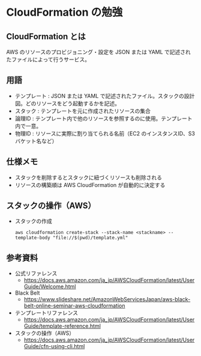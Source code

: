 # CloudFormation の勉強

## CloudFormation とは
AWS のリソースのプロビジョニング・設定を JSON または YAML で記述されたファイルによって行うサービス。

## 用語
- テンプレート : JSON または YAML で記述されたファイル。スタックの設計図。どのリソースをどう起動するかを記述。
- スタック : テンプレートを元に作成されたリソースの集合
- 論理ID : テンプレート内で他のリソースを参照するのに使用。テンプレート内で一意。
- 物理ID : リソースに実際に割り当てられる名前（EC2 のインスタンスID、S3バケット名など）

## 仕様メモ
- スタックを削除するとスタックに紐づくリソースも削除される
- リソースの構築順は AWS CloudFormation が自動的に決定する

## スタックの操作（AWS）
- スタックの作成
    ```
    aws cloudformation create-stack --stack-name <stackname> --template-body "file://$(pwd)/template.yml" 
    ```

## 参考資料
- 公式リファレンス
    - https://docs.aws.amazon.com/ja_jp/AWSCloudFormation/latest/UserGuide/Welcome.html
- Black Belt
    - https://www.slideshare.net/AmazonWebServicesJapan/aws-black-belt-online-seminar-aws-cloudformation
- テンプレートリファレンス
    - https://docs.aws.amazon.com/ja_jp/AWSCloudFormation/latest/UserGuide/template-reference.html
- スタックの操作（AWS）
    - https://docs.aws.amazon.com/ja_jp/AWSCloudFormation/latest/UserGuide/cfn-using-cli.html